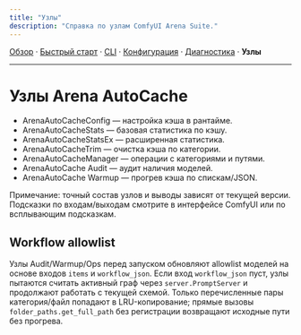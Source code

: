 ```yaml
---
title: "Узлы"
description: "Справка по узлам ComfyUI Arena Suite."
---
```


[Обзор](index.md) · [Быстрый старт](quickstart.md) · [CLI](cli.md) · [Конфигурация](config.md) · [Диагностика](troubleshooting.md) · **Узлы**

---

# Узлы Arena AutoCache

- ArenaAutoCacheConfig — настройка кэша в рантайме.
- ArenaAutoCacheStats — базовая статистика по кэшу.
- ArenaAutoCacheStatsEx — расширенная статистика.
- ArenaAutoCacheTrim — очистка кэша по категории.
- ArenaAutoCacheManager — операции с категориями и путями.
- ArenaAutoCache Audit — аудит наличия моделей.
- ArenaAutoCache Warmup — прогрев кэша по спискам/JSON.

Примечание: точный состав узлов и выводы зависят от текущей версии. Подсказки по входам/выходам смотрите в интерфейсе ComfyUI или по всплывающим подсказкам.

## Workflow allowlist

Узлы Audit/Warmup/Ops перед запуском обновляют allowlist моделей на основе входов `items` и `workflow_json`. Если вход `workflow_json` пуст, узлы пытаются считать активный граф через `server.PromptServer` и продолжают работать с текущей схемой. Только перечисленные пары категория/файл попадают в LRU-копирование; прямые вызовы `folder_paths.get_full_path` без регистрации возвращают исходные пути без прогрева.

